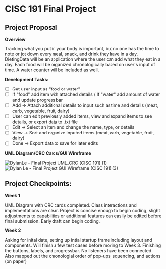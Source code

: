 # CISC 191 Final Project

## Project Proposal

**Overview**

Tracking what you put in your body is important, but no one has the time to note or jot down every meal, snack, and drink they have in a day. DietingData will be an application where the user can add what they eat in a day. Each food will be organized chronologically based on user's input of time. A water counter will be included as well.

**Development Tasks:**

- [ ] Get user input as "food or water"
- [ ] If "food" add item with attached details / If "water" add amount of water and update progress bar
- [ ] Add  -> Attach additional details to input such as time and details (meat, carb, vegetable, fruit, dairy)
- [ ] User can edit previously added items, view and expand items to see details, or export data to .txt file
- [ ] Edit -> Select an item and change the name, type, or details
- [ ] View -> Sort and organize inputed items (meat, carb, vegetable, fruit, dairy)
- [ ] Done -> Export data to save for later edits

**UML Diagram/CRC Cards/GUI Wireframe**

![DylanLe - Final Project UML_CRC (CISC 191) (1)](https://github.com/ExoticButters15/Dieting-Data/assets/68560708/a71963b4-e920-44d6-90a5-15b8c660225b)
![Dylan Le - Final Project GUI Wireframe (CISC 191) (3)](https://github.com/dylankle/Dieting-Data/assets/68560708/25778eab-cd63-40c4-8f68-d14930e223f1)



## Project Checkpoints:

**Week 1**

UML Diagram with CRC cards completed. Class interactions and implementations are clear. Project is concise enough to begin coding, slight adjustments to capabilities or additional features can easily be edited before final submission. Early draft can begin coding.

**Week 2**

Asking for inital date, setting up intial startup frame including layout and components. Will finish a few test cases before moving to Week 3. Finishing the buttons, labels, and progressbar. No listeners have been connected. Also mapped out the chronologial order of pop-ups, squencing, and actions (on paper)
